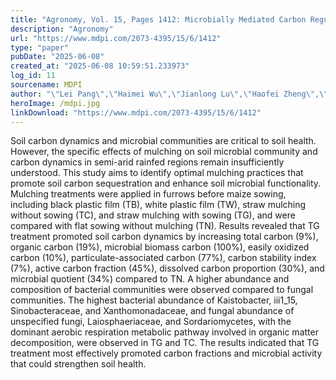 ```yaml
---
title: "Agronomy, Vol. 15, Pages 1412: Microbially Mediated Carbon Regulation by Straw Mulching in Rainfed Maize Rhizosphere"
description: "Agronomy"
url: "https://www.mdpi.com/2073-4395/15/6/1412"
type: "paper"
pubDate: "2025-06-08"
created_at: "2025-06-08 10:59:51.233973"
log_id: 11
sourcename: MDPI
author: "\"Lei Pang\",\"Haimei Wu\",\"Jianlong Lu\",\"Haofei Zheng\",\"Xiaohua Wang\",\"Muhammad Zahid Mumtaz\",\"Yanli Zhou\""
heroImage: /mdpi.jpg
linkDownload: "https://www.mdpi.com/2073-4395/15/6/1412"
---
```


Soil carbon dynamics and microbial communities are critical to soil health. However, the specific effects of mulching on soil microbial community and carbon dynamics in semi-arid rainfed regions remain insufficiently understood. This study aims to identify optimal mulching practices that promote soil carbon sequestration and enhance soil microbial functionality. Mulching treatments were applied in furrows before maize sowing, including black plastic film (TB), white plastic film (TW), straw mulching without sowing (TC), and straw mulching with sowing (TG), and were compared with flat sowing without mulching (TN). Results revealed that TG treatment promoted soil carbon dynamics by increasing total carbon (9%), organic carbon (19%), microbial biomass carbon (100%), easily oxidized carbon (10%), particulate-associated carbon (77%), carbon stability index (7%), active carbon fraction (45%), dissolved carbon proportion (30%), and microbial quotient (34%) compared to TN. A higher abundance and composition of bacterial communities were observed compared to fungal communities. The highest bacterial abundance of Kaistobacter, iii1_15, Sinobacteraceae, and Xanthomonadaceae, and fungal abundance of unspecified fungi, Laiosphaeriaceae, and Sordariomycetes, with the dominant aerobic respiration metabolic pathway involved in organic matter decomposition, were observed in TG and TC. The results indicated that TG treatment most effectively promoted carbon fractions and microbial activity that could strengthen soil health.
